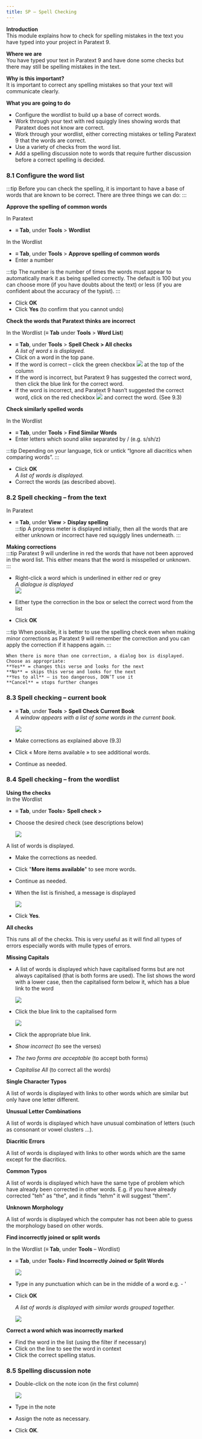 ```yaml
---
title: SP – Spell Checking
---
```

**Introduction**  
This module explains how to check for spelling mistakes in the text you have typed into your project in Paratext 9.

**Where we are**  
You have typed your text in Paratext 9 and have done some checks but there may still be spelling mistakes in the text.

**Why is this important?**  
It is important to correct any spelling mistakes so that your text will communicate clearly.

**What you are going to do**  
-   Configure the wordlist to build up a base of correct words.
-   Work through your text with red squiggly lines showing words that Paratext does not know are correct.
-   Work through your wordlist, either correcting mistakes or telling Paratext 9 that the words are correct.
-   Use a variety of checks from the word list.
-   Add a spelling discussion note to words that require further discussion before a correct spelling is decided.

### 8.1 Configure the word list

:::tip
Before you can check the spelling, it is important to have a base of words that are known to be correct. There are three things we can do:
:::

**Approve the spelling of common words**

In Paratext

-   **≡ Tab**, under **Tools** \> **Wordlist**

In the Wordlist

-   **≡ Tab**, under **Tools** \> **Approve spelling of common words**
-   Enter a number

:::tip
The number is the number of times the words must appear to automatically mark it as being spelled correctly. The default is 100 but you can choose more (if you have doubts about the text) or less (if you are confident about the accuracy of the typist).
:::

-   Click **OK**
-   Click **Yes** (to confirm that you cannot undo)

**Check the words that Paratext thinks are incorrect**

In the Wordlist (**≡ Tab** under **Tools** \> **Word List**)

-   **≡ Tab**, under **Tools** \> **Spell Check \> All checks**  
    *A list of word s is displayed.*  
-   Click on a word in the top pane.
-   If the word is correct – click the green checkbox ![](media/5221ebaf4f863ac8ad135c3f8b25ee0b.png) at the top of the column
-   If the word is incorrect, but Paratext 9 has suggested the correct word, then click the blue link for the correct word.
-   If the word is incorrect, and Paratext 9 hasn’t suggested the correct word, click on the red checkbox ![](media/2eb6539ce482d3993b2ec4849728500b.png) and correct the word. (See 9.3)

**Check similarly spelled words**

In the Wordlist

-   **≡ Tab**, under **Tools** \> **Find Similar Words**
-   Enter letters which sound alike separated by / (e.g. s/sh/z)

:::tip
Depending on your language, tick or untick “Ignore all diacritics when comparing words”.
:::

-   Click **OK**  
    *A list of words is displayed.*  
-   Correct the words (as described above).

### 8.2 Spell checking – from the text

In Paratext

-   **≡ Tab**, under **View** \> **Display spelling**  
:::tip
A progress meter is displayed initially, then all the words that are either unknown or incorrect have red squiggly lines underneath.
:::

**Making corrections**  
:::tip
Paratext 9 will underline in red the words that have not been approved in the word list. This either means that the word is misspelled or unknown.
:::

-   Right-click a word which is underlined in either red or grey  
    *A dialogue is displayed*  
    ![](media/140e456179a5e7ad97e3961b6f3ff207.png)

-   Either type the correction in the box or select the correct word from the list
-   Click **OK**

:::tip
When possible, it is better to use the spelling check even when making minor corrections as Paratext 9 will remember the correction and you can apply the correction if it happens again.
:::

    When there is more than one correction, a dialog box is displayed. Choose as appropriate:  
    **Yes** = changes this verse and looks for the next  
    **No** = skips this verse and looks for the next  
    **Yes to all** – is too dangerous, DON’T use it  
    **Cancel** = stops further changes

### 8.3 Spell checking – current book

-   **≡ Tab**, under **Tools** \> **Spell Check Current Book**  
    *A window appears with a list of some words in the current book.*

    ![](media/c4356daac0635a47fcd3a5fb78a5278b.png)

-   Make corrections as explained above (9.3)
-   Click « More items available » to see additional words.
-   Continue as needed.

### 8.4 Spell checking – from the wordlist

**Using the checks**  
In the Wordlist

-   **≡ Tab**, under **Tools**\> **Spell check \>**
-   Choose the desired check (see descriptions below)

    ![](media/d6385d317ad43d0af38f63119293f5b6.png)

A list of words is displayed.

-   Make the corrections as needed.
-   Click "**More items available**" to see more words.
-   Continue as needed.
-   When the list is finished, a message is displayed

    ![](media/24ac959432e62926d742b7c7e915c253.png)

-   Click **Yes**.

**All checks**

This runs all of the checks. This is very useful as it will find all types of errors especially words with mulle types of errors.

**Missing Capitals**

-   A list of words is displayed which have capitalised forms but are not always capitalised (that is both forms are used). The list shows the word with a lower case, then the capitalised form below it, which has a blue link to the word

    ![](media/19bea051786b16da58b16b9e457624bd.png)

-   Click the blue link to the capitalised form

    ![](media/475dfee706953d2680179c5bd19a389e.png)

-   Click the appropriate blue link.
-   *Show incorrect* (to see the verses)
-   *The two forms are acceptable* (to accept both forms)
-   *Capitalise All* (to correct all the words)

**Single Character Typos**

A list of words is displayed with links to other words which are similar but only have one letter different.

**Unusual Letter Combinations**

A list of words is displayed which have unusual combination of letters (such as consonant or vowel clusters …).

**Diacritic Errors**

A list of words is displayed with links to other words which are the same except for the diacritics.

**Common Typos**

A list of words is displayed which have the same type of problem which have already been corrected in other words. E.g. if you have already corrected "teh" as "the", and it finds "tehm" it will suggest "them".

**Unknown Morphology**

A list of words is displayed which the computer has not been able to guess the morphology based on other words.

**Find incorrectly joined or split words**

In the Wordlist (**≡ Tab**, under **Tools** – Wordlist)

-   **≡ Tab**, under **Tools**\> **Find Incorrectly Joined or Split Words**

    ![](media/518a8859b0aaf6229b4350c1c28c43b7.png)

-   Type in any punctuation which can be in the middle of a word e.g. - '
-   Click **OK**

    *A list of words is displayed with similar words grouped together.*

    ![](media/55eebda87e179d36e0141f16b521b574.png)

**Correct a word which was incorrectly marked**

-   Find the word in the list (using the filter if necessary)
-   Click on the line to see the word in context
-   Click the correct spelling status.

### 8.5 Spelling discussion note

-   Double-click on the note icon (in the first column)

    ![](media/d859aeba987bd3ccac2a6362201d8647.png)

-   Type in the note
-   Assign the note as necessary.
-   Click **OK**.
